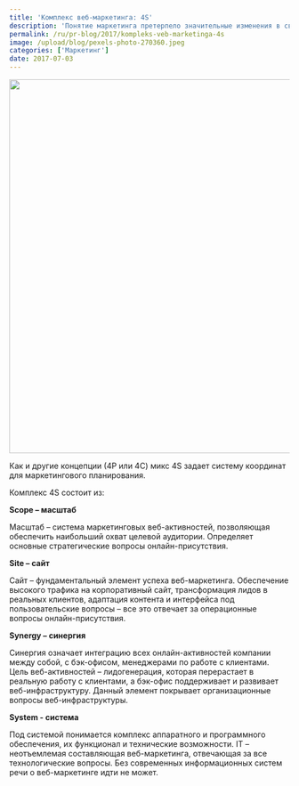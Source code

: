```yaml
---
title: 'Комплекс веб-маркетинга: 4S'
description: 'Понятие маркетинга претерпело значительные изменения в связи с развитием Интернета. Разумеется, традиционные маркетинговые инструменты применимы до сих пор, но успешные маркетологи адаптируются к современным реалиям и внедряют веб-инструменты. Консалтинговая группа «Полилог» делится иностранным опытом и презентует методику 4S, которая поможет идти в ногу с рыночными'
permalink: /ru/pr-blog/2017/kompleks-veb-marketinga-4s
image: /upload/blog/pexels-photo-270360.jpeg
categories: ['Маркетинг']
date: 2017-07-03
---
```

<img src="{{ site.assets }}/upload/blog/pexels-photo-270360.jpeg" width="1009" height="672" alt="">
<p>Как и другие концепции (4P или 4C) микс 4S задает систему координат для маркетингового планирования.</p>
<p>Комплекс 4S состоит из:</p>
<p><b>Scope – масштаб</b></p>
<p>Масштаб – система маркетинговых веб-активностей, позволяющая обеспечить наибольший охват целевой аудитории. Определяет основные стратегические вопросы онлайн-присутствия.</p>
<p><b>Site – сайт</b></p>
<p>Сайт – фундаментальный элемент успеха веб-маркетинга. Обеспечение высокого трафика на корпоративный сайт, трансформация лидов в реальных клиентов, адаптация контента и интерфейса под пользовательские вопросы – все это отвечает за операционные вопросы онлайн-присутствия.</p>
<p><b>Synergy – синергия</b></p>
<p>Синергия означает интеграцию всех онлайн-активностей компании между собой, с бэк-офисом, менеджерами по работе с клиентами. Цель веб-активностей – лидогенерация, которая перерастает в реальную работу с клиентами, а бэк-офис поддерживает и развивает веб-инфраструктуру. Данный элемент покрывает организационные вопросы веб-инфраструктуры.</p>
<p><b>System - система</b></p>
<p>Под системой понимается комплекс аппаратного и программного обеспечения, их функционал и технические возможности. IT – неотъемлемая составляющая веб-маркетинга, отвечающая за все технологические вопросы. Без современных информационных систем речи о веб-маркетинге идти не может.</p>
